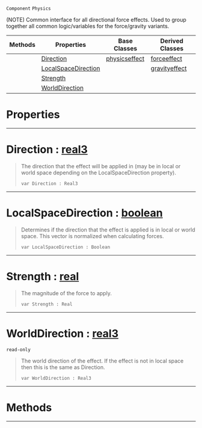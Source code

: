  `Component` `Physics`



(NOTE) Common interface for all directional force effects. Used to group together all common logic/variables for the force/gravity variants.

|Methods|Properties|Base Classes|Derived Classes|
|---|---|---|---|
| |[ Direction](basicdirectioneffect.md#direction-zilch-engine-do)|[physicseffect](physicseffect.md)|[forceeffect](forceeffect.md)|
| |[ LocalSpaceDirection](basicdirectioneffect.md#localspacedirection-zero)| |[gravityeffect](gravityeffect.md)|
| |[ Strength](basicdirectioneffect.md#strength-zilch-engine-doc)| | |
| |[ WorldDirection](basicdirectioneffect.md#worlddirection-zilch-engi)| | |


 #  Properties


---  
 #  Direction : [real3](../nada_base_types/real3.md)

> The direction that the effect will be applied in (may be in local or world space depending on the LocalSpaceDirection property).
> ``` lang=cpp, name=Nada
> var Direction : Real3


---  
 #  LocalSpaceDirection : [boolean](../nada_base_types/boolean.md)

> Determines if the direction that the effect is applied is in local or world space. This vector is normalized when calculating forces.
> ``` lang=cpp, name=Nada
> var LocalSpaceDirection : Boolean


---  
 #  Strength : [real](../nada_base_types/real.md)

> The magnitude of the force to apply.
> ``` lang=cpp, name=Nada
> var Strength : Real


---  
 #  WorldDirection : [real3](../nada_base_types/real3.md)

 `read-only`

> The world direction of the effect. If the effect is not in local space then this is the same as Direction.
> ``` lang=cpp, name=Nada
> var WorldDirection : Real3


---  
 #  Methods


---  
 

 